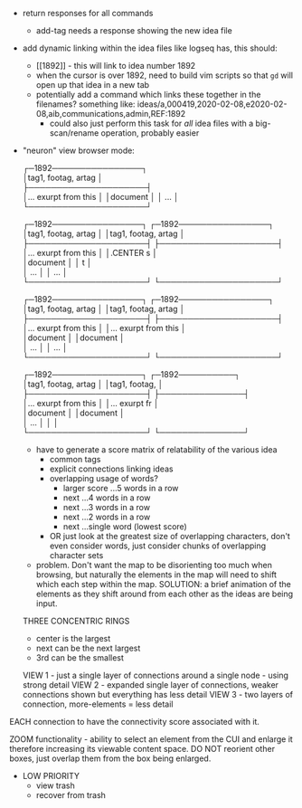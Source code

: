 
 - return responses for all commands
    - add-tag needs a response showing the new idea file
 - add dynamic linking within the idea files like logseq has, this should:
    - [[1892]] - this will link to idea number 1892 
    - when the cursor is over 1892, need to build vim scripts so that `gd` will 
      open up that idea in a new tab
    - potentially add a command which links these together in the filenames?
      something like:
      ideas/a,000419,2020-02-08,e2020-02-08,aib,communications,admin,REF:1892
       - could also just perform this task for _all_ idea files with a
         big-scan/rename operation, probably easier
 - "neuron" view browser mode:
                                                                           
   ┌─1892────────────────┐                                                             
   │tag1, footag,  artag │                                    
   ├─────────────────────┤                                                                       
   │... exurpt from this │
   │document             │
   │                 ... │
   └─────────────────────┘ 
                                                                                        
   ┌─1892────────────────┐        ┌─1892────────────────┐        
   │tag1, footag,  artag │        │tag1, footag,  artag │
   ├─────────────────────┤        ├─────────────────────┤
   │... exurpt from this │        │.CENTER            s │    
   │document             │        │       t             │    
   │                 ... │        │                 ... │    
   └─────────────────────┘        └─────────────────────┘
                                                                                        
   ┌─1892────────────────┐        ┌─1892────────────────┐                
   │tag1, footag,  artag │        │tag1, footag,  artag │ 
   ├─────────────────────┤        ├─────────────────────┤
   │... exurpt from this │        │... exurpt from this │            
   │document             │        │document             │            
   │                 ... │        │                 ... │            
   └─────────────────────┘        └─────────────────────┘
                                                                                        
   ┌─1892────────────────┐  ┌─1892──────────┐                      
   │tag1, footag,  artag │  │tag1, footag,  │       
   ├─────────────────────┤  ├───────────────┤      
   │... exurpt from this │  │... exurpt fr  │                  
   │document             │  │document       │                  
   │                 ... │  │               │                  
   └─────────────────────┘  └───────────────┘      
      - have to generate a score matrix of relatability of the various idea
        - common tags
        - explicit connections linking ideas
        - overlapping usage of words? 
           - larger score ...5 words in a row
           - next         ...4 words in a row
           - next         ...3 words in a row
           - next         ...2 words in a row
           - next         ...single word (lowest score) 
         - OR just look at the greatest size of overlapping characters, 
           don't even consider words, just consider chunks of overlapping
           character sets
      - problem. Don't want the map to be disorienting too much 
        when browsing, but naturally the elements in the map
        will need to shift which each step within the map. 
          SOLUTION: a brief animation of the elements as they shift 
          around from each other as the ideas are being input. 

      THREE CONCENTRIC RINGS
      - center is the largest
      - next can be the next largest
      - 3rd can be the smallest

      VIEW 1
       - just a single layer of connections around a single node
         - using strong detail
      VIEW 2 
       - expanded single layer of connections, weaker connections shown
         but everything has less detail
      VIEW 3
       - two layers of connection, more-elements = less detail 

EACH connection to have the connectivity score associated with it. 

ZOOM functionality - ability to select an element from the CUI and enlarge it
therefore increasing its viewable content space. DO NOT reorient other boxes, 
just overlap them from the box being enlarged. 
                                                                          
                                                                          
                                                                          
                                                                          
 - LOW PRIORITY                                                                          
   - view trash
   - recover from trash
                                                                          
                                                                          
                                                                          
                                                                          
                                                                          
                                                                          
                                                                          
                                                                          
